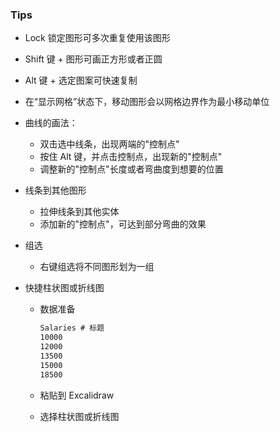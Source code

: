 ### Tips

- Lock 锁定图形可多次重复使用该图形

- Shift 键 + 图形可画正方形或者正圆

- Alt 键 + 选定图案可快速复制

- 在“显示网格”状态下，移动图形会以网格边界作为最小移动单位

- 曲线的画法：

  - 双击选中线条，出现两端的"控制点"
  - 按住 Alt 键，并点击控制点，出现新的"控制点"
  - 调整新的"控制点"长度或者弯曲度到想要的位置

- 线条到其他图形

  - 拉伸线条到其他实体
  - 添加新的"控制点"，可达到部分弯曲的效果

- 组选

  - 右键组选将不同图形划为一组

- 快捷柱状图或折线图

  - 数据准备

    ```tex
    Salaries # 标题
    10000
    12000
    13500
    15000
    18500
    ```

  - 粘贴到 Excalidraw

  - 选择柱状图或折线图


